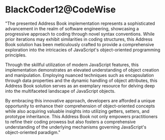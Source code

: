 # BlackCoder12@CodeWise

"The presented Address Book implementation represents a sophisticated advancement in the realm of software engineering, showcasing a progressive approach to coding through novel syntax conventions. While prior iterations may exhibit similarities in coding structures, this Address Book solution has been meticulously crafted to provide a comprehensive exploration into the intricacies of JavaScript's object-oriented programming principles.

Through the skillful utilization of modern JavaScript features, this implementation demonstrates an elevated understanding of object creation and manipulation. Employing nuanced techniques such as encapsulation through data properties and the dynamic handling of object attributes, this Address Book solution serves as an exemplary resource for delving deep into the multifaceted landscape of JavaScript objects.

By embracing this innovative approach, developers are afforded a unique opportunity to enhance their comprehension of object-oriented concepts while also acquiring valuable insights into utilizing getters, setters, and prototype inheritance. This Address Book not only empowers practitioners to refine their coding prowess but also fosters a comprehensive understanding of the underlying mechanisms governing JavaScript's object-oriented paradigm."